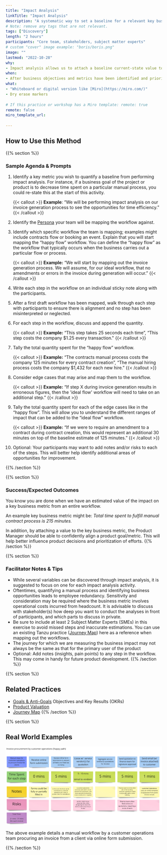 ```yaml
---
title: "Impact Analysis"
linkTitle: "Impact Analysis"
description: "A systematic way to set a baseline for a relevant key business metric"
# Note: remove any tags that are not relevant.
tags: ["Discovery"]
length: "2 hours"
participants: "Core team, stakeholders, subject matter experts"
# custom "cover" image example: "boris/boris.png"
image: "" 
lastmod: "2022-10-28"
why: 
- Impact analysis allows us to attach a baseline current-state value to a key business metric. We can then use this as a basis for setting objectives and key results and measuring the impact of a long-term product initiative.
when:
- After business objectives and metrics have been identified and prioritized.
what:
- "Whiteboard or digital version like [Miro](https://miro.com/)" 
- Dry erase markers

# If this practice or workshop has a Miro template: remote: true
remote: false
miro_template_url: 

---
```

## How to Use this Method

{{% section %}}

### Sample Agenda & Prompts
1. Identify a key metric you wish to quantify a baseline from performing impact analysis. For instance, if a business goal of the project or product is to decrease time spent on a particular manual process, you could re-state this at the start of this activity.
   
   {{< callout >}}
   **Example**: “We will be performing impact analysis on our invoice generation process to see the opportunities for time efficiency.”
   {{< /callout >}}

1. Identify the [Persona](/practices/personas) your team will be mapping the workflow against.

1. Identify which specific workflow the team is mapping; examples might include contracts flow or booking an event. Explain that you will start mapping the “happy flow” workflow. You can define the “happy flow” as the workflow that typically occurs when the business carries out a particular flow or process.

   {{< callout >}}
   **Example:** “We will start by mapping out the invoice generation process. We will assume, for our ideal workflow, that no amendments or errors in the invoice during generation will occur.”
   {{< /callout >}}

1. Write each step in the workflow on an individual sticky note along with the participants.

1. After a first draft workflow has been mapped, walk through each step with participants to ensure there is alignment and no step has been misinterpreted or neglected.

1. For each step in the workflow, discuss and append the quantity.

   {{< callout >}}
   **Example:** “This step takes 25 seconds each time”, “This step costs the company $1.25 every transaction."
   {{< /callout >}}

1. Tally the total quantity spent for the “happy flow” workflow.

   {{< callout >}}
   **Example:** “The contracts manual process costs the company 125 minutes for every contract creation”, “The manual hiring process costs the company $1,432 for each new hire.”
   {{< /callout >}}

1. Consider edge cases that may arise and map them to the workflow.

   {{< callout >}}
   **Example:** “If step X during invoice generation results in erroneous figures, then the 'ideal flow' workflow will need to take on an additional step.”
   {{< /callout >}}

1. Tally the total quantity spent for each of the edge cases like in the “happy flow”. This will allow you to understand the different ranges of impact that can be added to the “ideal flow” workflow.

   {{< callout >}}
   **Example:** “If we were to require an amendment to a contract during contract creation, this would represent an additional 30 minutes on top of the baseline estimate of 125 minutes.”
   {{< /callout >}}

1. Optional: Your participants may want to add notes and/or risks to each of the steps. This will better help identify additional areas of opportunities for improvement.

{{% /section %}}

{{% section %}}
### Success/Expected Outcomes
You know you are done when we have an estimated value of the impact on a key business metric from an entire workflow.

An example key business metric might be: *Total time spent to fulfill manual contract process is 215 minutes.*

In addition, by attaching a value to the key business metric, the Product Manager should be able to confidently align a product goal/metric. This will help better influence product decisions and prioritization of efforts.
{{% /section %}}

{{% section %}}
### Facilitator Notes & Tips
- While several variables can be discovered through impact analysis, it is suggested to focus on one for each impact analysis activity.
- Oftentimes, quantifying a manual process and identifying business opportunities leads to employee redundancy. Sensitivity and consideration may be required where the business metric involves operational costs incurred from headcount. It is advisable to discuss with stakeholder(s) how deep you want to conduct the analyses in front of participants, and which parts to discuss in private.
- Be sure to include at least 2 Subject Matter Experts (SMEs) in this exercise to avoid missed steps and inaccurate estimations.
You can use an existing Tanzu practice ([Journey Map](/practices/journey-map)) here as a reference when mapping out the workflows.
- The journey for which we are measuring the business impact may not always be the same as that for the primary user of the product
- Optional: Add notes (insights, pain points) to any step in the workflow. This may come in handy for future product development.
{{% /section %}}

{{% section %}}
## Related Practices
- [Goals & Anti-Goals](/practices/goals-anti-goals/)
Objectives and Key Results (OKRs)
- [Product Valuation](/practices/product-valuation/)
- [Journey Map](/practices/journey-map/)
{{% /section %}}

{{% section %}}
## Real World Examples
![Impact Analysis](images/imact-analysis.png)

The above example details a manual workflow by a customer operations team procuring an invoice from a client via online form submission.

{{% /section %}}
